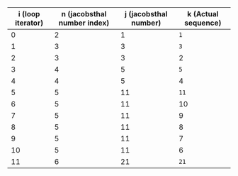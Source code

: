| i (loop iterator) | n (jacobsthal number index) | j (jacobsthal number) | k (Actual sequence) |
|-------------------|-----------------------------|-----------------------|----------------------|
| 0                 | 2                           | 1                     | `1`                  |
| 1                 | 3                           | 3                     | `3`                  |
| 2                 | 3                           | 3                     | 2                    |
| 3                 | 4                           | 5                     | `5`                  |
| 4                 | 4                           | 5                     | 4                    |
| 5                 | 5                           | 11                    | `11`                 |
| 6                 | 5                           | 11                    | 10                   |
| 7                 | 5                           | 11                    | 9                    |
| 8                 | 5                           | 11                    | 8                    |
| 9                 | 5                           | 11                    | 7                    |
| 10                | 5                           | 11                    | 6                    |
| 11                | 6                           | 21                    | `21`                 |
